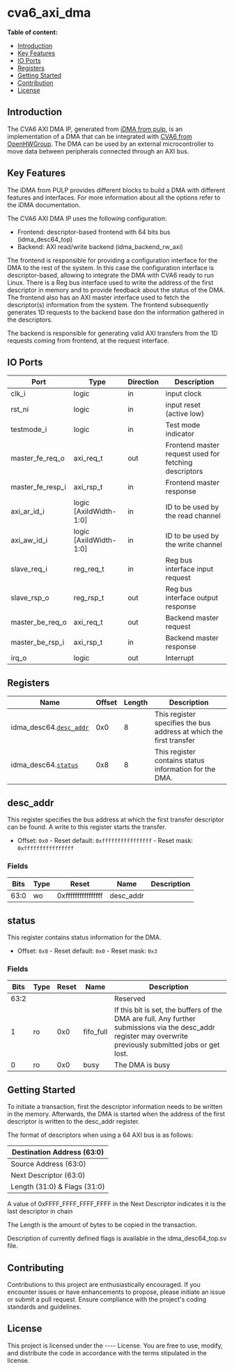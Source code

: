 # cva6_axi_dma

**Table of content:**
 - [Introduction](#item-one)
 - [Key Features](#item-two)
 - [IO Ports](#item-three)
 - [Registers](#item-four)
 - [Getting Started](#item-five)
 - [Contribution](#item-six)
 - [License](#item-seven)

 <a id="item-one"></a>
## Introduction
The CVA6 AXI DMA IP, generated from [iDMA from pulp](https://github.com/pulp-platform/iDMA), is an implementation of a DMA that can be integrated with [CVA6 from OpenHWGroup](https://github.com/openhwgroup/cva6). The DMA can be used by an external microcontroller to move data between peripherals connected through an AXI bus.

 <a id="item-two"></a>
 ## Key Features

The iDMA from PULP provides different blocks to build a DMA with different features and interfaces. For more information about all the options refer to the iDMA documentation.

The CVA6 AXI DMA IP uses the following configuration:

- Frontend: descriptor-based frontend with 64 bits bus (idma_desc64_top)
- Backend: AXI read/write backend (idma_backend_rw_axi)

The frontend is responsible for providing a configuration interface for the DMA to the rest of the system. In this case the configuration interface is descriptor-based, allowing to integrate the DMA with CVA6 ready to run Linux. There is a Reg bus interface used to write the address of the first descriptor in memory and to provide feedback about the status of the DMA. The frontend also has an AXI master interface used to fetch the descriptor(s) information from the system. The frontend subsequently generates 1D requests to the backend base don the information gathered in the descriptors.

The backend is responsible for generating valid AXI transfers from the 1D requests coming from frontend, at the request interface.

 <a id="item-three"></a>
 ## IO Ports
 
| Port                      | Type                 | Direction | Description                           |
|---------------------------|----------------------|-----------|---------------------------------------|
|clk_i                      |logic                 |in         | input clock                           |
|rst_ni                     |logic                 |in         | input reset (active low)              |
|testmode_i                 |logic                 |in         | Test mode indicator                   |
|master_fe_req_o            |axi_req_t             |out        | Frontend master request used for fetching descriptors |
|master_fe_resp_i           |axi_rsp_t             |in         | Frontend master response              |
|axi_ar_id_i                |logic [AxiIdWidth-1:0]|in         | ID to be used by the read channel     |
|axi_aw_id_i                |logic [AxiIdWidth-1:0]|in         | ID to be used by the write channel    |
|slave_req_i                |reg_req_t             |in         | Reg bus interface input request       |
|slave_rsp_o                |reg_rsp_t             |out        | Reg bus interface output response     |
|master_be_req_o            |axi_req_t             |out        | Backend master request                |
|master_be_rsp_i            |axi_rsp_t             |in         | Backend master response               |
|irq_o                      |logic                 |out        | Interrupt                             |

 <a id="item-four"></a>

 ## Registers
 | Name                                  | Offset   | Length   | Description | 
|--------------------------------------|---------|---------|--------------------------------------------------------------------| 
idma_desc64.[`desc_addr`](#desc_addr)   | 0x0      | 8        | This register specifies the bus address at which the first transfer | 
idma_desc64.[`status`](#status)         | 0x8      | 8        | This register contains status information for the DMA. | 

## desc_addr 
This register specifies the bus address at which the first transfer descriptor can be found. A write to this register starts the transfer. 
- Offset: `0x0` - Reset default: `0xffffffffffffffff` - Reset mask: `0xffffffffffffffff` 

### Fields 

| Bits | Type | Reset | Name | Description | 
|------|------|------------------|----------|--------------| 
| 63:0   | wo     | 0xffffffffffffffff | desc_addr | | 

## status 
This register contains status information for the DMA. 
- Offset: `0x8` - Reset default: `0x0` - Reset mask: `0x3` 
### Fields 

| Bits | Type | Reset | Name      | Description | 
|----|----|-----|----------------|------------------------------------------------------------------------------------------------------------------------------------------------------| 
| 63:2 |      |       |           | Reserved | 
| 1    | ro   | 0x0   | fifo_full | If this bit is set, the buffers of the DMA are full. Any further submissions via the desc_addr register may overwrite previously submitted jobs or get lost. | 
| 0    | ro   | 0x0   | busy      | The DMA is busy | 

 <a id="item-five"></a>

 ## Getting Started
 To initiate a transaction, first the descriptor information needs to be written in the memory. Afterwards, the DMA is started when the address of the first descriptor is written to the desc_addr register. 
 
 The format of descriptors when using a 64 AXI bus is as follows:

| Destination Address (63:0)|
|------|
| Source Address      (63:0)|
| Next Descriptor     (63:0)|
| Length (31:0) & Flags (31:0)|

A value of 0xFFFF_FFFF_FFFF_FFFF in the Next Descriptor indicates it is the last descriptor in chain

The Length is the amount of bytes to be copied in the transaction.

Description of currently defined flags is available in the idma_desc64_top.sv file.

 <a id="item-six"></a> 

## Contributing
Contributions to this project are enthusiastically encouraged. If you encounter issues or have enhancements to propose, please initiate an issue or submit a pull request. Ensure compliance with the project's coding standards and guidelines.

<a id="item-seven"></a> 

## License
This project is licensed under the ---- License. You are free to use, modify, and distribute the code in accordance with the terms stipulated in the license.
